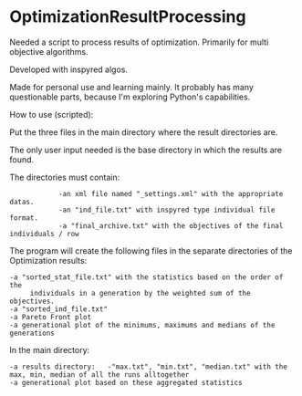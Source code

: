 # OptimizationResultProcessing

Needed a script to process results of optimization. Primarily for multi objective algorithms.

Developed with inspyred algos.

Made for personal use and learning mainly. It probably has many questionable parts, because I'm
exploring Python's capabilities.

How to use (scripted):

Put the three files in the main directory where the result directories are.

The only user input needed is the base directory in which the results are found.

The directories must contain:

				-an xml file named "_settings.xml" with the appropriate datas.
				-an "ind_file.txt" with inspyred type individual file format.
				-a "final_archive.txt" with the objectives of the final individuals / row

The program will create the following files in the separate directories of the Optimization results:

	-a "sorted_stat_file.txt" with the statistics based on the order of the
		 individuals in a generation by the weighted sum of the objectives.
	-a "sorted_ind_file.txt"
	-a Pareto Front plot
	-a generational plot of the minimums, maximums and medians of the generations

In the main directory:

	-a results directory:	-"max.txt", "min.txt", "median.txt" with the max, min, median of all the runs alltogether
	-a generational plot based on these aggregated statistics
